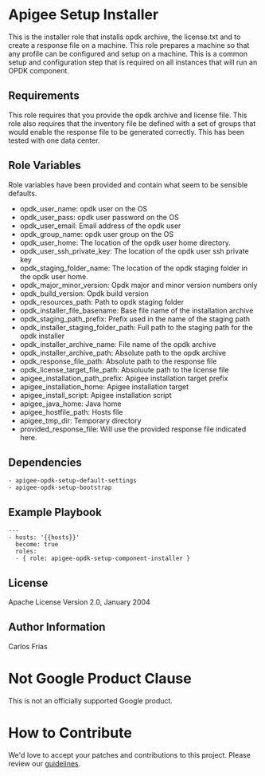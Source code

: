 Apigee Setup Installer
======================

This is the installer role that installs opdk archive, the license.txt 
and to create a response file on a machine. This role prepares a machine
so that any profile can be configured and setup on a machine. 
This is a common setup and configuration step that is required on all 
instances that will run an OPDK component. 

Requirements
------------

This role requires that you provide the opdk archive and license file. 
This role also requires that the inventory file be defined with a set of 
groups that would enable the response file to be generated correctly.
This has been tested with one data center. 

Role Variables
--------------

Role variables have been provided and contain what seem to be sensible 
defaults. 

* opdk_user_name: opdk user on the OS
* opdk_user_pass: opdk user password on the OS
* opdk_user_email: Email address of the opdk user
* opdk_group_name: opdk user group on the OS
* opdk_user_home: The location of the opdk user home directory.
* opdk_user_ssh_private_key: The location of the opdk user ssh private key
* opdk_staging_folder_name: The location of the opdk staging folder in the opdk user home.
* opdk_major_minor_version: Opdk major and minor version numbers only
* opdk_build_version: Opdk build version
* opdk_resources_path: Path to opdk staging folder
* opdk_installer_file_basename: Base file name of the installation archive
* opdk_staging_path_prefix: Prefix used in the name of the staging path
* opdk_installer_staging_folder_path: Full path to the staging path for the opdk installer
* opdk_installer_archive_name: File name of the opdk archive
* opdk_installer_archive_path: Absolute path to the opdk archive
* opdk_response_file_path: Absolute path to the response file
* opdk_license_target_file_path: Absoluute path to the license file
* apigee_installation_path_prefix: Apigee installation target prefix
* apigee_installation_home: Apigee installation target 
* apigee_install_script: Apigee installation script
* apigee_java_home: Java home
* apigee_hostfile_path: Hosts file
* apigee_tmp_dir: Temporary directory
* provided_response_file: Will use the provided response file indicated here.

Dependencies
------------

    - apigee-opdk-setup-default-settings
    - apigee-opdk-setup-bootstrap

Example Playbook
----------------

    ---
    - hosts: '{{hosts}}'
      become: true
      roles:
      - { role: apigee-opdk-setup-component-installer }

License
-------

Apache License Version 2.0, January 2004

Author Information
------------------

Carlos Frias
<!-- BEGIN Google Required Disclaimer -->

# Not Google Product Clause

This is not an officially supported Google product.
<!-- END Google Required Disclaimer -->
<!-- BEGIN Google How To Contribute -->
# How to Contribute

We'd love to accept your patches and contributions to this project. Please review our [guidelines](CONTRIBUTING.md).
<!-- END Google How To Contribute -->
